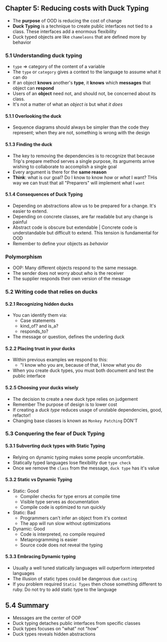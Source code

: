 ## Chapter 5: Reducing costs with Duck Typing
- The **purpose** of OOD is reducing the cost of change
- **Duck Typing** is a technique to create public interfaces not tied to a class. These interfaces add a enormous flexibility 
- Duck typed objects are like `chameleons` that are defined more by behavior

### 5.1 Understanding duck typing
- `type` => category of the content of a variable
- The `type` or `category` gives a context to the language to assume what it can do
- If an object **knows** another's **type**, it **knows** which **messages** that object can **respond**
- Users of an **object** need not, and should not, be concerned about its class.
- It's not a matter of what an _object is_ but what _it does_

#### 5.1.1 Overlooking the duck
- Sequence diagrams should always be simpler than the code they represent; when they are not, something is wrong with the design

#### 5.1.3 Finding the duck
- The key to removing the dependencies is to recognize that because Trip's prepare method serves a single purpose, its arguments arrive wishing to collaborate to accomplish a single goal
- Every argument is there for the **same reason**
- **Think**: what is our goal? Do I know to know _how_ or _what_ I want? THis way we can trust that all "Preparers" will implement what I `want`

#### 5.1.4 Consequences of Duck Typing
- Depending on abstractions allow us to be prepared for a change. It's easier to extend.
- Depending on concrete classes, are far readable but any change is painful
- Abstract code is obscure but extendable | Concrete code is understandable but difficult to extend. This tension is fundamental for OOD
- Remember to define your objects as _behavior_

### Polymorphism
- OOP: Many different objects respond to the same message. 
- The sender does not worry about who is the receiver
- The supplier responds their own version of the message

### 5.2 Writing code that relies on ducks
#### 5.2.1 Recognizing hidden ducks
- You can identify them via:
  - Case statements
  - kind_of? and is_a?
  - responds_to?
- The message or question, defines the underling duck

#### 5.2.2 Placing trust in your ducks
- Within previous examples we respond to this:
  - "I know who you are, because of that, I know what you do
- When you create duck types, you must both document and test the public interface

#### 5.2.5 Choosing your ducks wisely
- The decision to create a new duck type relies on judgement
- Remember The purpose of design is to lower cost
- If creating a _duck type_ reduces usage of unstable dependencies, good, refactor!
- Changing base classes is known as `Monkey Patching` DON'T

### 5.3 Conquering the fear of Duck Typing
#### 5.3.1 Subverting duck types with Static Typing
- Relying on dynamic typing makes some people uncomfortable.
- Statically typed languages lose flexibility due `type check`
- Once we remove the `class` from the message, `duck type` has it's value

#### 5.3.2 Static vs Dynamic Typing
- Static: Good
  - Compiler checks for type errors at compile time
  - Visible type serves as documentation
  - Compile code is optimized to run quickly
- Static: Bad
  - Programmers can't infer an object from it's context
  - The app will run slow without optimizations
- Dynamic: Good
  - Code is interpreted, no compile required
  - Metaprogramming is easier
  - Source code does not reveal the typing

#### 5.3.3 Embracing Dynamic typing
- Usually a well tuned statically languages will outperform interpreted languages
- The illusion of static types could be dangerous due `casting`
- If you problem required `Static Types` then chose something different to ruby. Do not try to add static type to the language

## 5.4 Summary
- Messages are the center of OOP
- Duck typing detaches public interfaces from specific classes
- Duck types focuses on "what" not "how"
- Duck types reveals hidden abstractions

